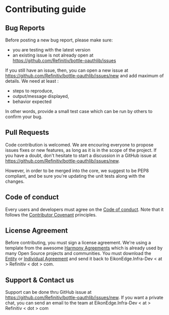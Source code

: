 # Contributing guide

## Bug Reports

Before posting a new bug report, please make sure:
- you are testing with the latest version
- an existing issue is not already open at https://github.com/Refinitiv/bottle-oauthlib/issues

If you still have an issue, then, you can open a new issue at https://github.com/Refinitiv/bottle-oauthlib/issues/new and add maximum of details. We need at least :
- steps to reproduce,
- output/message displayed,
- behavior expected 

In other words, provide a small test case which can be run by others to confirm your bug.


## Pull Requests

Code contribution is welcomed. We are encouring everyone to propose issues fixes or new features, as long as it is in the scope of the project. If you have a doubt, don't hesitate to start a discussion in a GitHub issue at https://github.com/Refinitiv/bottle-oauthlib/issues/new.

However, in order to be merged into the core, we suggest to be PEP8 compliant, and be sure you're updating the unit tests along with the changes.

## Code of conduct

Every users and developers must agree on the [Code of conduct](https://github.com/Refinitiv/bottle-oauthlib/blob/master/docs/CODE_OF_CONDUCT.md). Note that it follows the [Contributor Covenant](https://www.contributor-covenant.org) principles.

## License Agreement

Before contributing, you must sign a license agreement. We're using a template from the awesome [Harmony Agreements](http://harmonyagreements.org/) which is already used by many Open Source projects and communities. You must download the [Entity](https://github.com/Refinitiv/bottle-oauthlib/blob/master/docs/CONTRIBUTING_Entity_Agreement.pdf) or [Individual Agreement](https://github.com/Refinitiv/bottle-oauthlib/blob/master/docs/CONTRIBUTING_Individual_Agreement.pdf) and send it back to EikonEdge.Infra-Dev < at > Refinitiv < dot > com.

## Support & Contact us

Support can be done thru GitHub issue at https://github.com/Refinitiv/bottle-oauthlib/issues/new. If you want a private chat, you can send an email to the team at  EikonEdge.Infra-Dev < at > Refinitiv < dot > com

